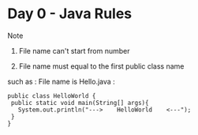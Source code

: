 # Day 0 - Java Rules

> [!NOTE]  
> 1. File name can't start from number  
>  
> 2. File name must equal to the first public class name  
>  
> such as : File name is Hello.java :  
> ```  
> public class HelloWorld {  
>  public static void main(String[] args){  
>    System.out.println("--->    HelloWorld    <---");  
>  }  
>}  
> ```  


